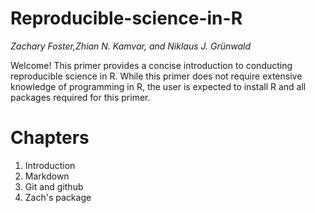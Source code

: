 # Reproducible-science-in-R

*Zachary Foster,Zhian N. Kamvar, and  Niklaus J. Gr&uuml;nwald*

Welcome! This primer provides a concise introduction to conducting reproducible science in R. While this primer does not require extensive knowledge of programming in R, the user is expected to install R and all packages required for this primer.

# Chapters

1. Introduction
2. Markdown
3. Git and github
3. Zach's package

